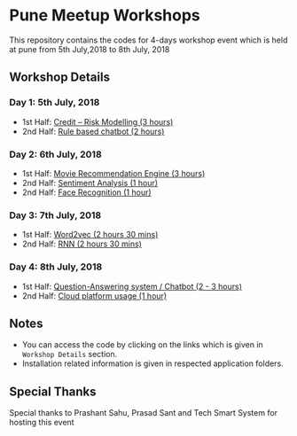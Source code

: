 # Pune Meetup Workshops

This repository contains the codes for 4-days workshop event which is held at pune from 5th July,2018 to 8th July, 2018


## Workshop Details


### Day 1: 5th July, 2018

* 1st Half: [Credit – Risk Modelling (3 hours)](https://github.com/jalajthanaki/Pune_meetup/tree/master/Day_1/Credit_Risk_Modelling)
* 2nd Half: [Rule based chatbot (2 hours)]()

### Day 2: 6th July, 2018

* 1st Half: [Movie Recommendation Engine (3 hours)]()
* 2nd Half: [Sentiment Analysis (1 hour)]()
* 2nd Half: [Face Recognition (1 hour)]()

### Day 3: 7th July, 2018

* 1st Half: [Word2vec (2 hours 30 mins)]()
* 2nd Half: [RNN (2 hours 30 mins)]()


### Day 4: 8th July, 2018

* 1st Half: [Question-Answering system / Chatbot (2 - 3 hours)]()
* 2nd Half: [Cloud platform usage (1 hour)]()


## Notes

* You can access the code by clicking on the links which is given in `Workshop Details` section. 
* Installation related information is given in respected application folders. 


## Special Thanks 

 Special thanks to Prashant Sahu, Prasad Sant and Tech Smart System for hosting this event
